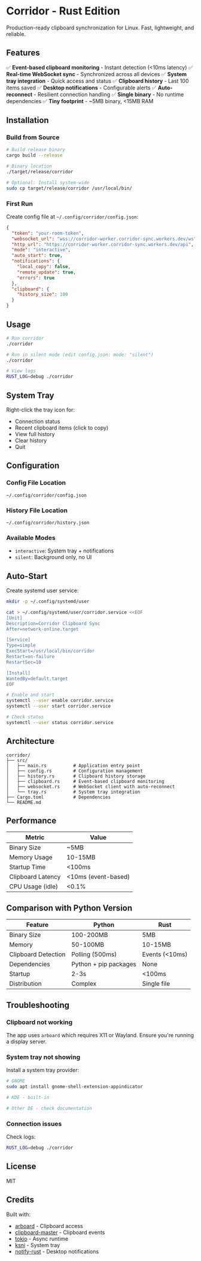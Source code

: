 # Corridor - Rust Edition

Production-ready clipboard synchronization for Linux. Fast, lightweight, and reliable.

## Features

✅ **Event-based clipboard monitoring** - Instant detection (<10ms latency)
✅ **Real-time WebSocket sync** - Synchronized across all devices
✅ **System tray integration** - Quick access and status
✅ **Clipboard history** - Last 100 items saved
✅ **Desktop notifications** - Configurable alerts
✅ **Auto-reconnect** - Resilient connection handling
✅ **Single binary** - No runtime dependencies
✅ **Tiny footprint** - ~5MB binary, <15MB RAM

## Installation

### Build from Source

```bash
# Build release binary
cargo build --release

# Binary location
./target/release/corridor

# Optional: Install system-wide
sudo cp target/release/corridor /usr/local/bin/
```

### First Run

Create config file at `~/.config/corridor/config.json`:

```json
{
  "token": "your-room-token",
  "websocket_url": "wss://corridor-worker.corridor-sync.workers.dev/ws",
  "http_url": "https://corridor-worker.corridor-sync.workers.dev/api",
  "mode": "interactive",
  "auto_start": true,
  "notifications": {
    "local_copy": false,
    "remote_update": true,
    "errors": true
  },
  "clipboard": {
    "history_size": 100
  }
}
```

## Usage

```bash
# Run corridor
./corridor

# Run in silent mode (edit config.json: mode: "silent")
./corridor

# View logs
RUST_LOG=debug ./corridor
```

## System Tray

Right-click the tray icon for:
- Connection status
- Recent clipboard items (click to copy)
- View full history
- Clear history
- Quit

## Configuration

### Config File Location
`~/.config/corridor/config.json`

### History File Location
`~/.config/corridor/history.json`

### Available Modes
- `interactive`: System tray + notifications
- `silent`: Background only, no UI

## Auto-Start

Create systemd user service:

```bash
mkdir -p ~/.config/systemd/user

cat > ~/.config/systemd/user/corridor.service <<EOF
[Unit]
Description=Corridor Clipboard Sync
After=network-online.target

[Service]
Type=simple
ExecStart=/usr/local/bin/corridor
Restart=on-failure
RestartSec=10

[Install]
WantedBy=default.target
EOF

# Enable and start
systemctl --user enable corridor.service
systemctl --user start corridor.service

# Check status
systemctl --user status corridor.service
```

## Architecture

```
corridor/
├── src/
│   ├── main.rs          # Application entry point
│   ├── config.rs        # Configuration management
│   ├── history.rs       # Clipboard history storage
│   ├── clipboard.rs     # Event-based clipboard monitoring
│   ├── websocket.rs     # WebSocket client with auto-reconnect
│   └── tray.rs          # System tray integration
├── Cargo.toml           # Dependencies
└── README.md
```

## Performance

| Metric | Value |
|--------|-------|
| Binary Size | ~5MB |
| Memory Usage | 10-15MB |
| Startup Time | <100ms |
| Clipboard Latency | <10ms (event-based) |
| CPU Usage (idle) | <0.1% |

## Comparison with Python Version

| Feature | Python | Rust |
|---------|--------|------|
| Binary Size | 100-200MB | 5MB |
| Memory | 50-100MB | 10-15MB |
| Clipboard Detection | Polling (500ms) | Events (<10ms) |
| Dependencies | Python + pip packages | None |
| Startup | 2-3s | <100ms |
| Distribution | Complex | Single file |

## Troubleshooting

### Clipboard not working
The app uses `arboard` which requires X11 or Wayland. Ensure you're running a display server.

### System tray not showing
Install a system tray provider:
```bash
# GNOME
sudo apt install gnome-shell-extension-appindicator

# KDE - built-in

# Other DE - check documentation
```

### Connection issues
Check logs:
```bash
RUST_LOG=debug ./corridor
```

## License

MIT

## Credits

Built with:
- [arboard](https://github.com/1Password/arboard) - Clipboard access
- [clipboard-master](https://github.com/DoumanAsh/clipboard-master) - Clipboard events
- [tokio](https://tokio.rs/) - Async runtime
- [ksni](https://github.com/iovxw/ksni) - System tray
- [notify-rust](https://github.com/hoodie/notify-rust) - Desktop notifications
